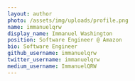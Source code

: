 ```yaml
---
layout: author
photo: /assets/img/uploads/profile.png
name: immanuelqrw
display_name: Immanuel Washington
position: Software Engineer @ Amazon
bio: Software Engineer
github_username: immanuelqrw
twitter_username: immanuelqrw
medium_username: ImmanuelQRW
---
```


